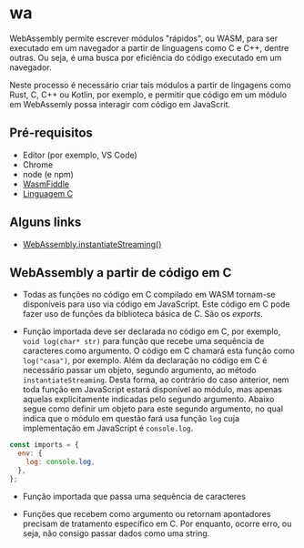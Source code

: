 # wa

WebAssembly permite escrever módulos "rápidos", ou WASM, para ser executado em um navegador a partir de linguagens como C e C++, dentre outras. Ou seja, é uma busca por eficiência do código executado em um navegador.

Neste processo é necessário criar tais módulos a partir de lingagens como Rust, C, C++ ou Kotlin, por exemplo, e permitir que código em um módulo em WebAssemly possa interagir com código em JavaScrit.

## Pré-requisitos

- Editor (por exemplo, VS Code)
- Chrome
- node (e npm)
- [WasmFiddle](https://wasdk.github.io/WasmFiddle/)
- [Linguagem C](https://www.programiz.com/c-programming)

## Alguns links

- [WebAssembly.instantiateStreaming()](https://developer.mozilla.org/en-US/docs/Web/JavaScript/Reference/Global_Objects/WebAssembly/instantiateStreaming)

## WebAssembly a partir de código em C

- Todas as funções no código em C compilado em WASM tornam-se
  disponíveis para uso via código em JavaScript. Este código em C
  pode fazer uso de funções da biblioteca básica de C. São os
  _exports_.

- Função importada deve ser declarada no código em C, por exemplo,
  `void log(char* str)` para função que recebe uma sequência de
  caracteres como argumento. O código em C chamará esta função como
  `log("casa")`, por exemplo. Além da declaração no código em C é
  necessário passar um objeto, segundo argumento, ao método
  `instantiateStreaming`. Desta forma, ao contrário do caso anterior,
  nem toda função em JavaScript estará disponível ao módulo, mas apenas aquelas explicitamente indicadas pelo segundo argumento. Abaixo segue como definir um objeto para este segundo argumento, no
  qual indica que o módulo em questão fará usa função `log` cuja
  implementação em JavaScript é `console.log`.

```js
const imports = {
  env: {
    log: console.log,
  },
};
```

- Função importada que passa uma sequência de caracteres

- Funções que recebem como argumento ou retornam apontadores
  precisam de tratamento específico em C. Por enquanto, ocorre erro,
  ou seja, não consigo passar dados como uma string.
